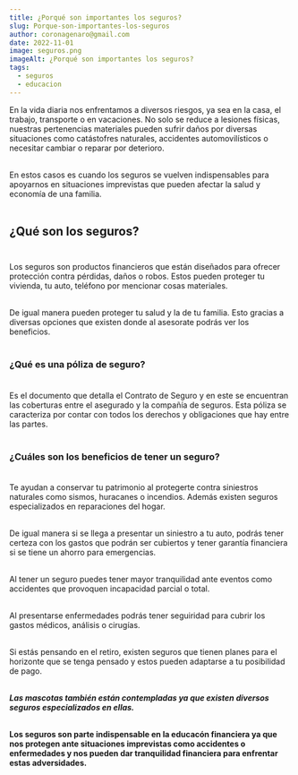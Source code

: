 ```yaml
---
title: ¿Porqué son importantes los seguros?
slug: Porque-son-importantes-los-seguros
author: coronagenaro@gmail.com
date: 2022-11-01
image: seguros.png
imageAlt: ¿Porqué son importantes los seguros?
tags:
  - seguros
  - educacion
---
```

E﻿n la vida diaria nos enfrentamos a diversos riesgos, ya sea en la casa, el trabajo, transporte o en vacaciones. No solo se reduce a lesiones físicas, nuestras pertenencias materiales pueden sufrir daños por diversas situaciones como catástofres naturales, accidentes automovilísticos o necesitar cambiar o reparar por deterioro.<br/><br/>

E﻿n estos casos es cuando los seguros se vuelven indispensables para apoyarnos en situaciones imprevistas que pueden afectar la salud y economía de una familia.<br/><br/>

## ¿Qué son los seguros?<br/><br/>

Los seguros son productos financieros que están diseñados para ofrecer protección contra pérdidas, daños o robos. Estos pueden proteger tu vivienda, tu auto, teléfono por mencionar cosas materiales.<br/><br/>

D﻿e igual manera pueden proteger tu salud y la de tu familia. Esto gracias a diversas opciones que existen donde al asesorate podrás ver los beneficios.<br/><br/>

### ¿Qué es una póliza de seguro?<br/><br/>

Es el documento que detalla el Contrato de Seguro y en este se encuentran las coberturas entre el asegurado y la compañía de seguros. Esta póliza se caracteriza por contar con todos los derechos y obligaciones que hay entre las partes.<br/><br/>

### ¿Cuáles son los beneficios de tener un seguro?<br/><br/>

T﻿e ayudan a conservar tu patrimonio al protegerte contra siniestros naturales como sismos, huracanes o incendios. Además existen seguros especializados en reparaciones del hogar.<br/><br/>

D﻿e igual manera si se llega a presentar un siniestro a tu auto, podrás tener certeza con los gastos que podrán ser cubiertos y tener garantía financiera si se tiene un ahorro para emergencias.<br/><br/>

A﻿l tener un seguro puedes tener mayor tranquilidad ante eventos como accidentes que provoquen incapacidad parcial o total. <br/><br/>

A﻿l presentarse enfermedades podrás tener seguiridad para cubrir los gastos médicos, análisis o cirugías.<br/><br/>

S﻿i estás pensando en el retiro, existen seguros que tienen planes para el horizonte que se tenga pensado y estos pueden adaptarse a tu posibilidad de pago.<br/><br/>

***L﻿as mascotas también están contempladas ya que existen diversos seguros especializados en ellas.***<br/><br/>

**L﻿os seguros son parte indispensable en la educacón financiera ya que nos protegen ante situaciones imprevistas como accidentes o enfermedades y nos pueden dar tranquilidad financiera para enfrentar estas adversidades.**